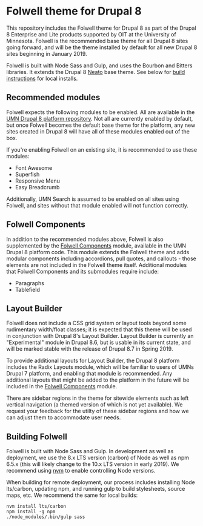 # Folwell theme for Drupal 8

This repository includes the Folwell theme for Drupal 8 as part of the Drupal 8 Enterprise and Lite products supported by OIT at the University of Minnesota. Folwell is the recommended base theme for all Drupal 8 sites going forward, and will be the theme installed by default for all new Drupal 8 sites beginning in January 2019.

Folwell is built with Node Sass and Gulp, and uses the Bourbon and Bitters libraries. It extends the Drupal 8 [Neato](https://www.drupal.org/project/neato) base theme. See below for [build instructions](#building-folwell) for local installs.

## Recommended modules

Folwell expects the following modules to be enabled. All are available in the [UMN Drupal 8 platform repository](https://github.umn.edu/drupalplatform/d8-composer). Not all are currently enabled by default, but once Folwell becomes the default base theme for the platform, any new sites created in Drupal 8 will have all of these modules enabled out of the box.

If you're enabling Folwell on an existing site, it is recommended to use these modules:

- Font Awesome
- Superfish
- Responsive Menu
- Easy Breadcrumb

Additionally, UMN Search is assumed to be enabled on all sites using Folwell, and sites without that module enabled will not function correctly.

## Folwell Components

In addition to the recommended modules above, Folwell is also supplemented by the [Folwell Components](https://github.umn.edu/drupalmodules/folwell_components) module, available in the UMN Drupal 8 platform code. This module extends the Folwell theme and adds modular components including accordions, pull quotes, and callouts - those elements are not included in the Folwell theme itself. Additional modules that Folwell Components and its submodules require include:

- Paragraphs
- Tablefield

## Layout Builder

Folwell does not include a CSS grid system or layout tools beyond some rudimentary width/float classes; it is expected that this theme will be used in conjunction with Drupal 8's Layout Builder. Layout Builder is currently an "Experimental" module in Drupal 8.6, but is usable in its current state, and will be marked stable with the release of Drupal 8.7 in Spring 2019.

To provide additional layouts for Layout Builder, the Drupal 8 platform includes the Radix Layouts module, which will be familiar to users of UMNs Drupal 7 platform, and enabling that module is recommended. Any additional layouts that might be added to the platform in the future will be included in the [Folwell Components](#folwell-components) module.

There are sidebar regions in the theme for sitewide elements such as left vertical navigation (a themed version of which is not yet available). We request your feedback for the utilty of these sidebar regions and how we can adjust them to accommodate user needs.

## Building Folwell

Folwell is built with Node Sass and Gulp. In development as well as deployment, we use the 8.x LTS version (carbon) of Node as well as npm 6.5.x (this will likely change to the 10.x LTS version in early 2019). We recommend using [nvm](https://github.com/creationix/nvm) to enable controlling Node versions.

When building for remote deployment, our process includes installing Node lts/carbon, updating npm, and running gulp to build stylesheets, source maps, etc. We recommend the same for local builds:

```
nvm install lts/carbon
npm install -g npm
./node_modules/.bin/gulp sass
```
